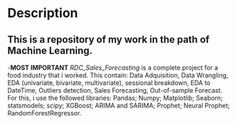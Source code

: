 # Description
 ## This is a repository of my work in the path of Machine Learning.
 -**MOST IMPORTANT** *RDC_Sales_Forecasting* is a complete project for a food industry that i worked. This contain: Data Adquisition, Data Wrangling, EDA (univariate, bivariate, multivariate), sessional breakdown, EDA to DateTime, Outliers detection, Sales Forecasting, Out-of-sample Forecast. For this, i use the followed libraries: Pandas; Numpy; Matplotlib; Seaborn; statsmodels; scipy; XGBoost; ARIMA and SARIMA; Prophet; Neural Prophet; RandomForestRegressor.
